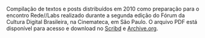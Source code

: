 


Compilação de textos e posts distribuídos em 2010 como preparação para o encontro Rede//Labs realizado durante a segunda edição do Fórum da Cultura Digital Brasileira, na Cinemateca, em São Paulo. O arquivo PDF está disponível para acesso e download no <a href="http://pt.scribd.com/doc/99673211/Compilacao-RedeLabs-2010">Scribd</a> e <a href="https://archive.org/details/redelabs">Archive.org</a>.</p>